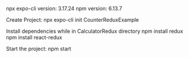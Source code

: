 npx expo-cli version: 3.17.24
npm version: 6.13.7

Create Project:
npx expo-cli init CounterReduxExample

Install dependencies while in CalculatorRedux directory
npm install redux
npm install react-redux

Start the project:
npm start
